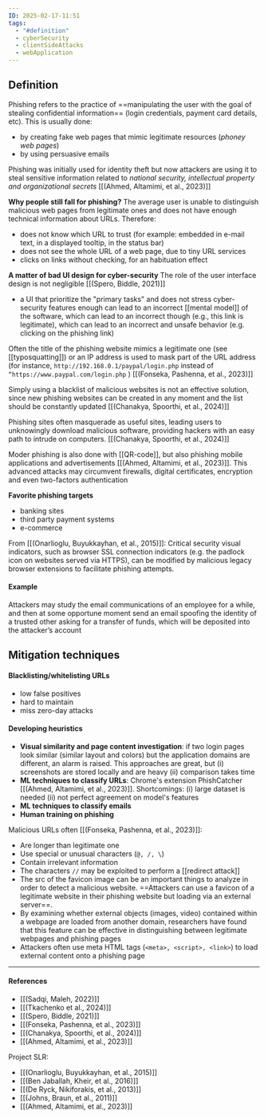 ```yaml
---
ID: 2025-02-17-11:51
tags:
  - "#definition"
  - cyberSecurity
  - clientSideAttacks
  - webApplication
---
```

## Definition

Phishing refers to the practice of ==manipulating the user with the goal of stealing confidential information== (login credentials, payment card details, etc). This is usually done:
- by creating fake web pages that mimic legitimate resources (*phoney web pages*)
- by using persuasive emails 

Phishing was initially used for identity theft but now attackers are using it to steal sensitive information related to *national security, intellectual property and organizational secrets* [[(Ahmed, Altamimi, et al., 2023)]]

**Why people still fall for phishing?**
The average user is unable to distinguish malicious web pages from legitimate ones and does not have enough technical information about URLs. Therefore:
- does not know which URL to trust (for example: embedded in e-mail text, in a displayed tooltip, in the status bar)
- does not see the whole URL of a web page, due to tiny URL services
- clicks on links without checking, for an habituation effect

**A matter of bad UI design for cyber-security**
The role of the user interface design is not negligible [[(Spero, Biddle, 2021)]]
- a UI that prioritize the "primary tasks" and does not stress cyber-security features enough can lead to an incorrect [[mental model]] of the software, which can lead to an incorrect though (e.g., this link is legitimate), which can lead to an incorrect and unsafe behavior (e.g. clicking on the phishing link)

Often the title of the phishing website mimics a legitimate one (see [[typosquatting]]) or an IP address is used to mask part of the URL address (for instance, `http://192.168.0.1/paypal/login.php` instead of `“https://www.paypal.com/login.php` ) [[(Fonseka, Pashenna, et al., 2023)]]

Simply using a blacklist of malicious websites is not an effective solution, since new phishing websites can be created in any moment and the list should be constantly updated [[(Chanakya, Spoorthi, et al., 2024)]]

Phishing sites often masquerade as useful sites, leading users to unknowingly download malicious software, providing hackers with an easy path to intrude on computers. [[(Chanakya, Spoorthi, et al., 2024)]]

Moder phishing is also done with [[QR-code]], but also phishing mobile applications and advertisements [[(Ahmed, Altamimi, et al., 2023)]]. This advanced attacks may circumvent firewalls, digital certificates, encryption and even two-factors authentication

**Favorite phishing targets**
- banking sites
- third party payment systems
- e-commerce

From [[(Onarlioglu, Buyukkayhan, et al., 2015)]]: Critical security visual indicators, such as browser SSL connection indicators (e.g. the padlock icon on websites served via HTTPS), can be modified by malicious legacy browser extensions to facilitate phishing attempts.

#### Example

Attackers may study the email communications of an employee for a while, and then at some opportune moment send an email spoofing the identity of a trusted other asking for a transfer of funds, which will be deposited into the attacker’s account

## Mitigation techniques

#### Blacklisting/whitelisting URLs
- low false positives
- hard to maintain
- miss zero-day attacks

#### Developing heuristics
- **Visual similarity and page content investigation**: if two login pages look similar (similar layout and colors) but the application domains are different, an alarm is raised. This approaches are great, but (i) screenshots are stored locally and are heavy (ii) comparison takes time
- **ML techniques to classify URLs**: Chrome's extension PhishCatcher [[(Ahmed, Altamimi, et al., 2023)]]. Shortcomings: (i) large dataset is needed (ii) not perfect agreement on model's features
- **ML techniques to classify emails**
- **Human training on phishing**

Malicious URLs often [[(Fonseka, Pashenna, et al., 2023)]]:
- Are longer than legitimate one
- Use special or unusual characters (`@, /, \`)
- Contain irrelevant information
- The characters `//` may be exploited to perform a [[redirect attack]]
- The src of the favicon image can be an important things to analyze in order to detect a malicious website. ==Attackers can use a favicon of a legitimate website in their phishing website but loading via an external server==.
- By examining whether external objects (images, video) contained within a webpage are loaded from another domain, researchers have found that this feature can be effective in distinguishing between legitimate webpages and phishing pages
- Attackers often use meta HTML tags (`<meta>, <script>, <link>`) to load external content onto a phishing page

---
#### References
- [[(Sadqi, Maleh, 2022)]]
- [[(Tkachenko et al., 2024)]]
- [[(Spero, Biddle, 2021)]]
- [[(Fonseka, Pashenna, et al., 2023)]]
- [[(Chanakya, Spoorthi, et al., 2024)]]
- [[(Ahmed, Altamimi, et al., 2023)]]

Project SLR:
- [[(Onarlioglu, Buyukkayhan, et al., 2015)]]
- [[(Ben Jaballah, Kheir, et al., 2016)]]
- [[(De Ryck, Nikiforakis, et al., 2013)]]
- [[(Johns, Braun, et al., 2011)]]
- [[(Ahmed, Altamimi, et al., 2023)]]